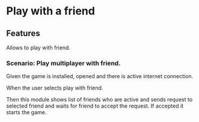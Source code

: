 # Play with a friend

## Features

Allows to play with friend.

### Scenario: Play multiplayer with friend.

  Given the game is installed, opened and there is active
  internet connection.

  When the user selects play with friend.

  Then this module shows list of friends who are active and sends request
  to selected friend and waits for friend to accept the request. If accepted
  it starts the game.
